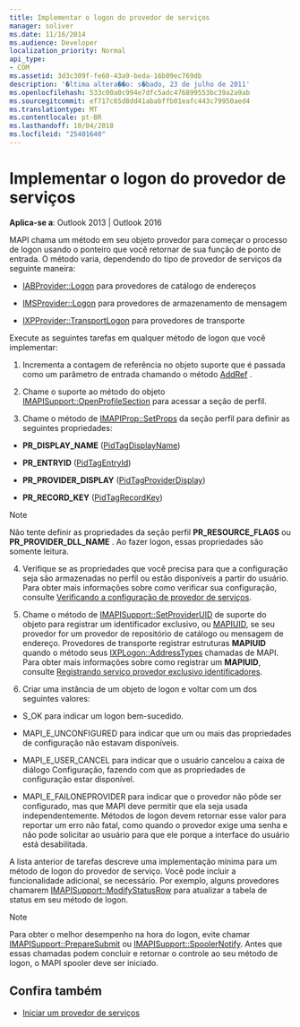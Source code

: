 ```yaml
---
title: Implementar o logon do provedor de serviços
manager: soliver
ms.date: 11/16/2014
ms.audience: Developer
localization_priority: Normal
api_type:
- COM
ms.assetid: 3d3c309f-fe60-43a9-beda-16b09ec769db
description: '�ltima altera��o: s�bado, 23 de julho de 2011'
ms.openlocfilehash: 533c00a0c994e7dfc5adc476899553bc39a2a9ab
ms.sourcegitcommit: ef717c65d8dd41ababffb01eafc443c79950aed4
ms.translationtype: MT
ms.contentlocale: pt-BR
ms.lasthandoff: 10/04/2018
ms.locfileid: "25401640"
---
```

# <a name="implementing-service-provider-logon"></a>Implementar o logon do provedor de serviços

**Aplica-se a**: Outlook 2013 | Outlook 2016 
  
MAPI chama um método em seu objeto provedor para começar o processo de logon usando o ponteiro que você retornar de sua função de ponto de entrada. O método varia, dependendo do tipo de provedor de serviços da seguinte maneira:
  
- [IABProvider::Logon](iabprovider-logon.md) para provedores de catálogo de endereços 
    
- [IMSProvider::Logon](imsprovider-logon.md) para provedores de armazenamento de mensagem 
    
- [IXPProvider::TransportLogon](ixpprovider-transportlogon.md) para provedores de transporte 
    
Execute as seguintes tarefas em qualquer método de logon que você implementar:
  
1. Incrementa a contagem de referência no objeto suporte que é passada como um parâmetro de entrada chamando o método [AddRef](https://msdn.microsoft.com/library/ms691379%28v=VS.85%29.aspx) . 
    
2. Chame o suporte ao método do objeto [IMAPISupport::OpenProfileSection](imapisupport-openprofilesection.md) para acessar a seção de perfil. 
    
3. Chame o método de [IMAPIProp::SetProps](imapiprop-setprops.md) da seção perfil para definir as seguintes propriedades: 
    
  - **PR_DISPLAY_NAME** ([PidTagDisplayName](pidtagdisplayname-canonical-property.md))
    
  - **PR_ENTRYID** ([PidTagEntryId](pidtagentryid-canonical-property.md))
    
  - **PR_PROVIDER_DISPLAY** ([PidTagProviderDisplay](pidtagproviderdisplay-canonical-property.md))
    
  - **PR_RECORD_KEY** ([PidTagRecordKey](pidtagrecordkey-canonical-property.md))
    
  > [!NOTE]
  > Não tente definir as propriedades da seção perfil **PR_RESOURCE_FLAGS** ou **PR_PROVIDER_DLL_NAME** . Ao fazer logon, essas propriedades são somente leitura. 
  
4. Verifique se as propriedades que você precisa para que a configuração seja são armazenadas no perfil ou estão disponíveis a partir do usuário. Para obter mais informações sobre como verificar sua configuração, consulte [Verificando a configuração de provedor de serviços](verifying-service-provider-configuration.md).
    
5. Chame o método de [IMAPISupport::SetProviderUID](imapisupport-setprovideruid.md) de suporte do objeto para registrar um identificador exclusivo, ou [MAPIUID](mapiuid.md), se seu provedor for um provedor de repositório de catálogo ou mensagem de endereço. Provedores de transporte registrar estruturas **MAPIUID** quando o método seus [IXPLogon::AddressTypes](ixplogon-addresstypes.md) chamadas de MAPI. Para obter mais informações sobre como registrar um **MAPIUID**, consulte [Registrando serviço provedor exclusivo identificadores](registering-service-provider-unique-identifiers.md).
    
6. Criar uma instância de um objeto de logon e voltar com um dos seguintes valores:
    
  - S_OK para indicar um logon bem-sucedido.
    
  - MAPI_E_UNCONFIGURED para indicar que um ou mais das propriedades de configuração não estavam disponíveis.
    
  - MAPI_E_USER_CANCEL para indicar que o usuário cancelou a caixa de diálogo Configuração, fazendo com que as propriedades de configuração estar disponível.
    
  - MAPI_E_FAILONEPROVIDER para indicar que o provedor não pôde ser configurado, mas que MAPI deve permitir que ela seja usada independentemente. Métodos de logon devem retornar esse valor para reportar um erro não fatal, como quando o provedor exige uma senha e não pode solicitar ao usuário para que ele porque a interface do usuário está desabilitada. 
    
A lista anterior de tarefas descreve uma implementação mínima para um método de logon do provedor de serviço. Você pode incluir a funcionalidade adicional, se necessário. Por exemplo, alguns provedores chamarem [IMAPISupport::ModifyStatusRow](imapisupport-modifystatusrow.md) para atualizar a tabela de status em seu método de logon. 
  
> [!NOTE]
> Para obter o melhor desempenho na hora do logon, evite chamar [IMAPISupport::PrepareSubmit](imapisupport-preparesubmit.md) ou [IMAPISupport::SpoolerNotify](imapisupport-spoolernotify.md). Antes que essas chamadas podem concluir e retornar o controle ao seu método de logon, o MAPI spooler deve ser iniciado. 
  
## <a name="see-also"></a>Confira também

- [Iniciar um provedor de serviços](starting-a-service-provider.md)

